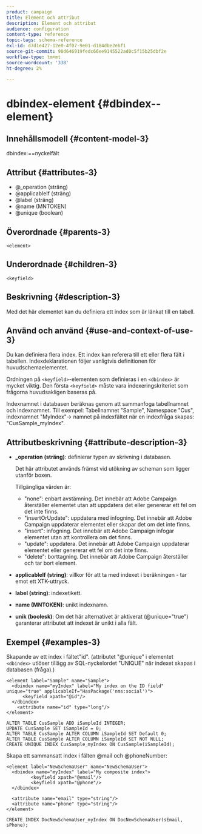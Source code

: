 ```yaml
---
product: campaign
title: Element och attribut
description: Element och attribut
audience: configuration
content-type: reference
topic-tags: schema-reference
exl-id: d7d1e427-12e0-4f07-9e01-d184dbe2ebf1
source-git-commit: 98d646919fedc66ee9145522ad0c5f15b25dbf2e
workflow-type: tm+mt
source-wordcount: '338'
ht-degree: 2%

---
```


# dbindex-element {#dbindex--element}

## Innehållsmodell {#content-model-3}

dbindex:==nyckelfält

## Attribut {#attributes-3}

* @_operation (sträng)
* @applicableIf (sträng)
* @label (sträng)
* @name (MNTOKEN)
* @unique (boolean)

## Överordnade {#parents-3}

`<element>`

## Underordnade {#children-3}

`<keyfield>`

## Beskrivning {#description-3}

Med det här elementet kan du definiera ett index som är länkat till en tabell.

## Använd och använd {#use-and-context-of-use-3}

Du kan definiera flera index. Ett index kan referera till ett eller flera fält i tabellen. Indexdeklarationen följer vanligtvis definitionen för huvudschemaelementet.

Ordningen på `<keyfield>`-elementen som definieras i en `<dbindex>` är mycket viktig. Den första `<keyfield>` måste vara indexeringskriteriet som frågorna huvudsakligen baseras på.

Indexnamnet i databasen beräknas genom att sammanfoga tabellnamnet och indexnamnet. Till exempel: Tabellnamnet &quot;Sample&quot;, Namespace &quot;Cus&quot;, indexnamnet &quot;MyIndex&quot;-> namnet på indexfältet när en indexfråga skapas: &quot;CusSample_myIndex&quot;.

## Attributbeskrivning {#attribute-description-3}

* **_operation (sträng)**: definierar typen av skrivning i databasen.

   Det här attributet används främst vid utökning av scheman som ligger utanför boxen.

   Tillgängliga värden är:

   * &quot;none&quot;: enbart avstämning. Det innebär att Adobe Campaign återställer elementet utan att uppdatera det eller genererar ett fel om det inte finns.
   * &quot;insertOrUpdate&quot;: uppdatera med infogning. Det innebär att Adobe Campaign uppdaterar elementet eller skapar det om det inte finns.
   * &quot;insert&quot;: infogning. Det innebär att Adobe Campaign infogar elementet utan att kontrollera om det finns.
   * &quot;update&quot;: uppdatera. Det innebär att Adobe Campaign uppdaterar elementet eller genererar ett fel om det inte finns.
   * &quot;delete&quot;: borttagning. Det innebär att Adobe Campaign återställer och tar bort element.

* **applicableIf (string)**: villkor för att ta med indexet i beräkningen - tar emot ett XTK-uttryck.
* **label (string)**: indexetikett.
* **name (MNTOKEN)**: unikt indexnamn.
* **unik (boolesk)**: Om det här alternativet är aktiverat (@unique=&quot;true&quot;) garanterar attributet att indexet är unikt i alla fält.

## Exempel {#examples-3}

Skapande av ett index i fältet&quot;id&quot;. (attributet &quot;@unique&quot; i elementet `<dbindex>` utlöser tillägg av SQL-nyckelordet &quot;UNIQUE&quot; när indexet skapas i databasen (fråga).)

```
<element label="Sample" name="Sample">
  <dbindex name="myIndex" label="My index on the ID field" unique="true" applicableIf="HasPackage('nms:social')">
      <keyfield xpath="@id"/>
  </dbindex>
    <attribute name="id" type="long"/>
</element>          
```

```
ALTER TABLE CusSample ADD iSampleId INTEGER;
UPDATE CusSample SET iSampleId = 0;
ALTER TABLE CusSample ALTER COLUMN iSampleId SET Default 0;
ALTER TABLE CusSample ALTER COLUMN iSampleId SET NOT NULL; 
CREATE UNIQUE INDEX CusSample_myIndex ON CusSample(iSampleId);
```

Skapa ett sammansatt index i fälten @mail och @phoneNumber:

```
<element label="NewSchemaUser" name="NewSchemaUser">
  <dbindex name="myIndex" label="My composite index">
         <keyfield xpath="@email"/>
         <keyfield xpath="@phone"/>
  </dbindex>
  
  <attribute name="email" type="string"/>
  <attribute name="phone" type="string"/>
</element>      
```

```
CREATE INDEX DocNewSchemaUser_myIndex ON DocNewSchemaUser(sEmail, sPhone);
```
